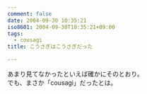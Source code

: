 ```yaml
---
comment: false
date: 2004-09-30 10:35:21
iso8601: 2004-09-30T10:35:21+09:00
tags:
  - cousagi
title: こうさぎはこうさぎだった

---
```


<div class="entry-body">
  <p>あまり見てなかったといえば確かにそのとおり。<br />
    でも、まさか「cousagi」だったとは。</p>
</div>
